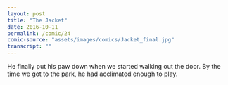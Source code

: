 ```yaml
---
layout: post
title: "The Jacket"
date: 2016-10-11
permalink: /comic/24
comic-source: "assets/images/comics/Jacket_final.jpg"
transcript: ""
---
```


He finally put his paw down when we started walking out the door. By the time we got to the park, he had acclimated enough to play.
